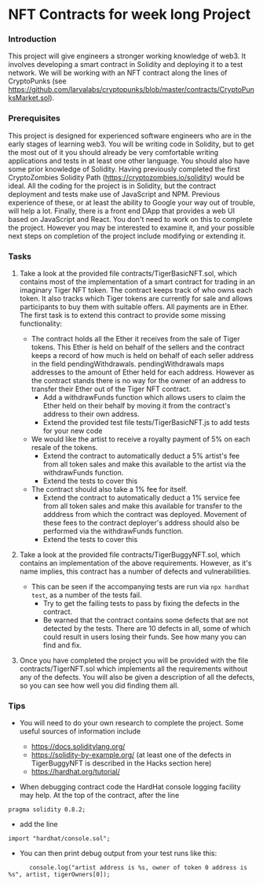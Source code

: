 # NFT Contracts for week long Project

### Introduction
This project will give engineers a stronger working knowledge of web3. It involves developing a smart contract in Solidity and deploying it to a test network. We will be working with an NFT contract along the lines of CryptoPunks (see https://github.com/larvalabs/cryptopunks/blob/master/contracts/CryptoPunksMarket.sol).

### Prerequisites
This project is designed for experienced software engineers who are in the early stages of learning web3. You will be writing code in Solidity, but to get the most out of it you should already be very comfortable writing applications and tests in at least one other language. You should also have some prior knowledge of Solidity. Having previously completed the first CryptoZombies Solidity Path (https://cryptozombies.io/solidity) would be ideal. All the coding for the project is in Solidity, but the contract deployment and tests make use of JavaScript and NPM. Previous experience of these, or at least the ability to Google your way out of trouble, will help a lot. Finally, there is a front end DApp that provides a web UI based on JavaScript and React. You don't need to work on this to complete the project. However you may be interested to examine it, and your possible next steps on completion of the project include modifying or extending it.

### Tasks

1. Take a look at the provided file contracts/TigerBasicNFT.sol, which contains most of the implementation of a smart contract for trading in an imaginary Tiger NFT token. The contract keeps track of who owns each token. It also tracks which Tiger tokens are currently for sale and allows participants to buy them with suitable offers. All payments are in Ether. The first task is to extend this contract to provide some missing functionality:
    - The contract holds all the Ether it receives from the sale of Tiger tokens. This Ether is held on behalf of the sellers and the contract keeps a record of how much is held on behalf of each seller address in the field pendingWithdrawals. pendingWithdrawals maps addresses to the amount of Ether held for each address. However as the contract stands there is no way for the owner of an address to transfer their Ether out of the Tiger NFT contract.
        - Add a withdrawFunds function which allows users to claim the Ether held on their behalf by moving it from the contract's address to their own address.
        - Extend the provided test file tests/TigerBasicNFT.js to add tests for your new code
    - We would like the artist to receive a royalty payment of 5% on each resale of the tokens.
        - Extend the contract to automatically deduct a 5% artist's fee from all token sales and make this available to the artist via the withdrawFunds function.
        - Extend the tests to cover this 
    - The contract should also take a 1% fee for itself.
        - Extend the contract to automatically deduct a 1% service fee from all token sales and make this available for transfer to the adddress from which the contract was deployed. Movement of these fees to the contract deployer's address should also be performed via the withdrawFunds function.
        - Extend the tests to cover this 
        
2. Take a look at the provided file contracts/TigerBuggyNFT.sol, which contains an implementation of the above requirements. However, as it's name implies, this contract has a number of defects and vulnerabilities.
    - This can be seen if the accompanying tests are run via `npx hardhat test`, as a number of the tests fail.
        - Try to get the failing tests to pass by fixing the defects in the contract.
        - Be warned that the contract contains some defects that are not detected by the tests. There are 10 defects in all, some of which could result in users losing their funds. See how many you can find and fix.
    
3. Once you have completed the project you will be provided with the file contracts/TigerNFT.sol which implements all the requirements without any of the defects. You will also be given a description of all the defects, so you can see how well you did finding them all.

### Tips

 - You will need to do your own research to complete the project. Some useful sources of information include
      - https://docs.soliditylang.org/
      - https://solidity-by-example.org/ (at least one of the defects in TigerBuggyNFT is described in the Hacks section here)
      - https://hardhat.org/tutorial/
      
  - When debugging contract code the HardHat console logging facility may help. At the top of the contract, after the line 
  ```
 pragma solidity 0.8.2;
  ``` 
 - add the line 
  ```
 import "hardhat/console.sol";
  ```
 - You can then print debug output from your test runs like this: 
  ```
        console.log("artist address is %s, owner of token 0 address is %s", artist, tigerOwners[0]);
  ```

